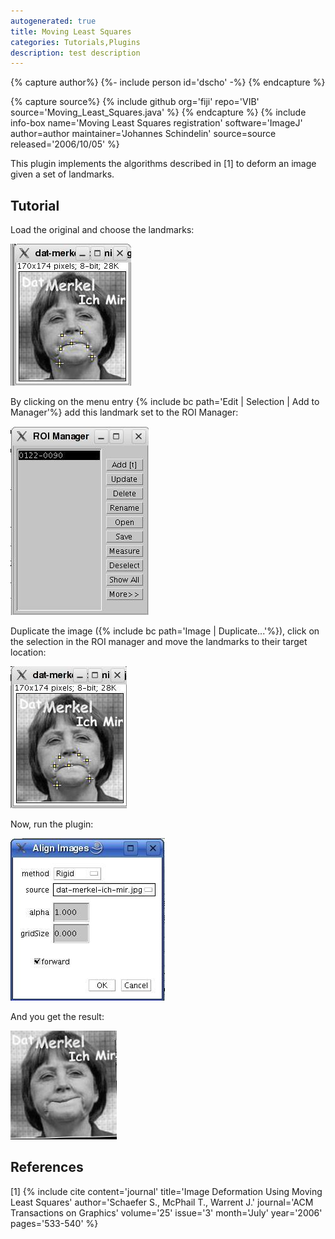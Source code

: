 ```yaml
---
autogenerated: true
title: Moving Least Squares
categories: Tutorials,Plugins
description: test description
---
```



{% capture author%}
{%- include person id='dscho' -%}
{% endcapture %}

{% capture source%}
{% include github org='fiji' repo='VIB' source='Moving\_Least\_Squares.java' %}
{% endcapture %}
{% include info-box name='Moving Least Squares registration' software='ImageJ' author=author maintainer='Johannes Schindelin' source=source released='2006/10/05' %}

This plugin implements the algorithms described in [1] to deform an image given a set of landmarks.

Tutorial
--------

Load the original and choose the landmarks:

![](/media/MLS-orig.jpg "MLS-orig.jpg")

By clicking on the menu entry {% include bc path='Edit | Selection | Add to Manager'%} add this landmark set to the ROI Manager:

![](/media/MLS-roi-manager.jpg "MLS-roi-manager.jpg")

Duplicate the image ({% include bc path='Image | Duplicate...'%}), click on the selection in the ROI manager and move the landmarks to their target location:

![](/media/MLS-new1.jpg "MLS-new1.jpg")

Now, run the plugin:

![](/media/MLS-dialog.jpg "MLS-dialog.jpg")

And you get the result:

![](/media/MLS-new2.jpg "MLS-new2.jpg")

References
----------

<references />

 

[1] {% include cite content='journal' title='Image Deformation Using Moving Least Squares' author='Schaefer S., McPhail T., Warrent J.' journal='ACM Transactions on Graphics' volume='25' issue='3' month='July' year='2006' pages='533-540' %}
